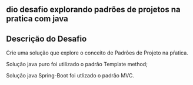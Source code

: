 ## dio desafio explorando padrões de projetos na pratica com java


## Descrição do Desafio

Crie uma solução que explore o conceito de Padrões de Projeto na pŕatica.

Solução java puro foi utilizado o padrão Template method;

Solução java Spring-Boot foi utlizado o padrão MVC.